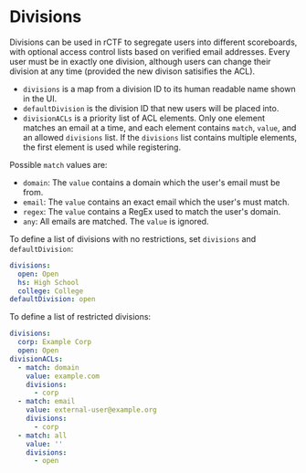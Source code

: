 # Divisions

Divisions can be used in rCTF to segregate users into different scoreboards, with optional access control lists based on verified email addresses.
Every user must be in exactly one division, although users can change their division at any time (provided the new divison satisifies the ACL).

- `divisions` is a map from a division ID to its human readable name shown in the UI.
- `defaultDivision` is the division ID that new users will be placed into.
- `divisionACLs` is a priority list of ACL elements. Only one element matches an email at a time, and each element contains `match`, `value`, and an allowed `divisions` list. If the `divisions` list contains multiple elements, the first element is used while registering.

Possible `match` values are:

- `domain`: The `value` contains a domain which the user's email must be from.
- `email`: The `value` contains an exact email which the user's must match.
- `regex`: The `value` contains a RegEx used to match the user's domain.
- `any`: All emails are matched. The `value` is ignored.

To define a list of divisions with no restrictions, set `divisions` and `defaultDivision`:

```yaml
divisions:
  open: Open
  hs: High School
  college: College
defaultDivision: open
```

To define a list of restricted divisions:

```yaml
divisions:
  corp: Example Corp
  open: Open
divisionACLs:
  - match: domain
    value: example.com
    divisions:
      - corp
  - match: email
    value: external-user@example.org
    divisions:
      - corp
  - match: all
    value: ''
    divisions:
      - open
```
